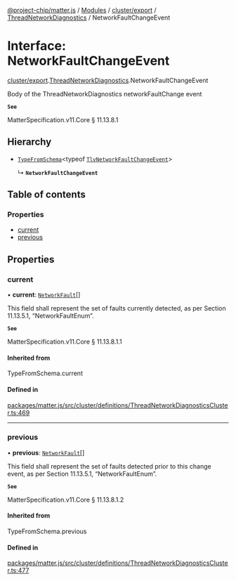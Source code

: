 [@project-chip/matter.js](../README.md) / [Modules](../modules.md) / [cluster/export](../modules/cluster_export.md) / [ThreadNetworkDiagnostics](../modules/cluster_export.ThreadNetworkDiagnostics.md) / NetworkFaultChangeEvent

# Interface: NetworkFaultChangeEvent

[cluster/export](../modules/cluster_export.md).[ThreadNetworkDiagnostics](../modules/cluster_export.ThreadNetworkDiagnostics.md).NetworkFaultChangeEvent

Body of the ThreadNetworkDiagnostics networkFaultChange event

**`See`**

MatterSpecification.v11.Core § 11.13.8.1

## Hierarchy

- [`TypeFromSchema`](../modules/tlv_export.md#typefromschema)\<typeof [`TlvNetworkFaultChangeEvent`](../modules/cluster_export.ThreadNetworkDiagnostics.md#tlvnetworkfaultchangeevent)\>

  ↳ **`NetworkFaultChangeEvent`**

## Table of contents

### Properties

- [current](cluster_export.ThreadNetworkDiagnostics.NetworkFaultChangeEvent.md#current)
- [previous](cluster_export.ThreadNetworkDiagnostics.NetworkFaultChangeEvent.md#previous)

## Properties

### current

• **current**: [`NetworkFault`](../enums/cluster_export.ThreadNetworkDiagnostics.NetworkFault.md)[]

This field shall represent the set of faults currently detected, as per Section 11.13.5.1,
“NetworkFaultEnum”.

**`See`**

MatterSpecification.v11.Core § 11.13.8.1.1

#### Inherited from

TypeFromSchema.current

#### Defined in

[packages/matter.js/src/cluster/definitions/ThreadNetworkDiagnosticsCluster.ts:469](https://github.com/project-chip/matter.js/blob/558e12c94a201592c28c7bc0743705360b3e5ca6/packages/matter.js/src/cluster/definitions/ThreadNetworkDiagnosticsCluster.ts#L469)

___

### previous

• **previous**: [`NetworkFault`](../enums/cluster_export.ThreadNetworkDiagnostics.NetworkFault.md)[]

This field shall represent the set of faults detected prior to this change event, as per Section 11.13.5.1,
“NetworkFaultEnum”.

**`See`**

MatterSpecification.v11.Core § 11.13.8.1.2

#### Inherited from

TypeFromSchema.previous

#### Defined in

[packages/matter.js/src/cluster/definitions/ThreadNetworkDiagnosticsCluster.ts:477](https://github.com/project-chip/matter.js/blob/558e12c94a201592c28c7bc0743705360b3e5ca6/packages/matter.js/src/cluster/definitions/ThreadNetworkDiagnosticsCluster.ts#L477)

